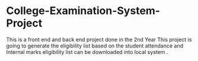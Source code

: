 # College-Examination-System-Project
This is a front end and back end project done in the 2nd Year
This project is going to generate the eligibility list based on the student attendance and Internal  marks 
eligibility list can be downloaded  into local system . 

